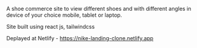 A shoe commerce  site to view different shoes and with different angles in device of your choice mobile, tablet or laptop.

Site built using react js, tailwindcss

Deplayed at Netlify - https://nike-landing-clone.netlify.app
